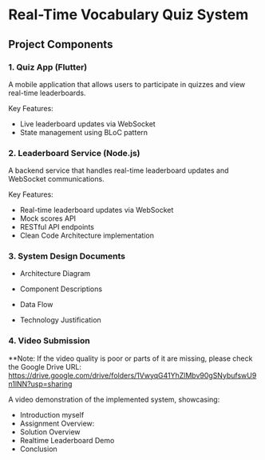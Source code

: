 # Real-Time Vocabulary Quiz System

## Project Components

### 1. Quiz App (Flutter)

A mobile application that allows users to participate in quizzes and view real-time leaderboards.

Key Features:

- Live leaderboard updates via WebSocket
- State management using BLoC pattern

### 2. Leaderboard Service (Node.js)

A backend service that handles real-time leaderboard updates and WebSocket communications.

Key Features:

- Real-time leaderboard updates via WebSocket
- Mock scores API
- RESTful API endpoints
- Clean Code Architecture implementation

### 3. System Design Documents

- Architecture Diagram

- Component Descriptions

- Data Flow

- Technology Justification

### 4. Video Submission

**Note: If the video quality is poor or parts of it are missing, please check the Google Drive URL: https://drive.google.com/drive/folders/1VwyqG41YhZlMbv90gSNybufswU9n1lNN?usp=sharing

A video demonstration of the implemented system, showcasing:

- Introduction myself
- Assignment Overview:
- Solution Overview
- Realtime Leaderboard Demo
- Conclusion
